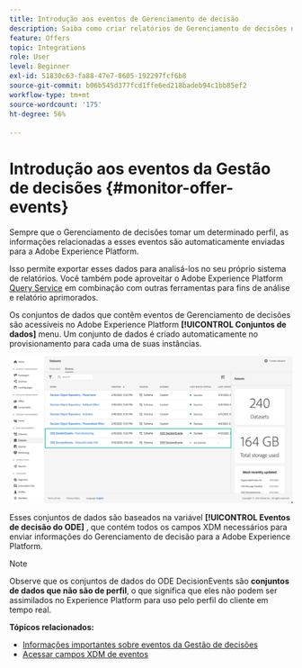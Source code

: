 ```yaml
---
title: Introdução aos eventos de Gerenciamento de decisão
description: Saiba como criar relatórios de Gerenciamento de decisões no Adobe Experience Platform.
feature: Offers
topic: Integrations
role: User
level: Beginner
exl-id: 51830c63-fa88-47e7-8605-192297fcf6b8
source-git-commit: b06b545d377fcd1ffe6ed218badeb94c1bb85ef2
workflow-type: tm+mt
source-wordcount: '175'
ht-degree: 56%

---
```


# Introdução aos eventos da Gestão de decisões {#monitor-offer-events}

Sempre que o Gerenciamento de decisões tomar um determinado perfil, as informações relacionadas a esses eventos são automaticamente enviadas para a Adobe Experience Platform.

Isso permite exportar esses dados para analisá-los no seu próprio sistema de relatórios. Você também pode aproveitar o Adobe Experience Platform [Query Service](https://experienceleague.adobe.com/docs/experience-platform/query/home.html?lang=pt-BR) em combinação com outras ferramentas para fins de análise e relatório aprimorados.

Os conjuntos de dados que contêm eventos de Gerenciamento de decisões são acessíveis no Adobe Experience Platform **[!UICONTROL Conjuntos de dados]** menu. Um conjunto de dados é criado automaticamente no provisionamento para cada uma de suas instâncias.

![](../assets/events-datasets-list.png)

Esses conjuntos de dados são baseados na variável **[!UICONTROL Eventos de decisão do ODE]** , que contém todos os campos XDM necessários para enviar informações do Gerenciamento de decisão para a Adobe Experience Platform.

>[!NOTE]
>
>Observe que os conjuntos de dados do ODE DecisionEvents são **conjuntos de dados que não são de perfil**, o que significa que eles não podem ser assimilados no Experience Platform para uso pelo perfil do cliente em tempo real.

**Tópicos relacionados:**

* [Informações importantes sobre eventos da Gestão de decisões](../reports/key-information.md)
* [Acessar campos XDM de eventos](../reports/xdm-fields.md)
